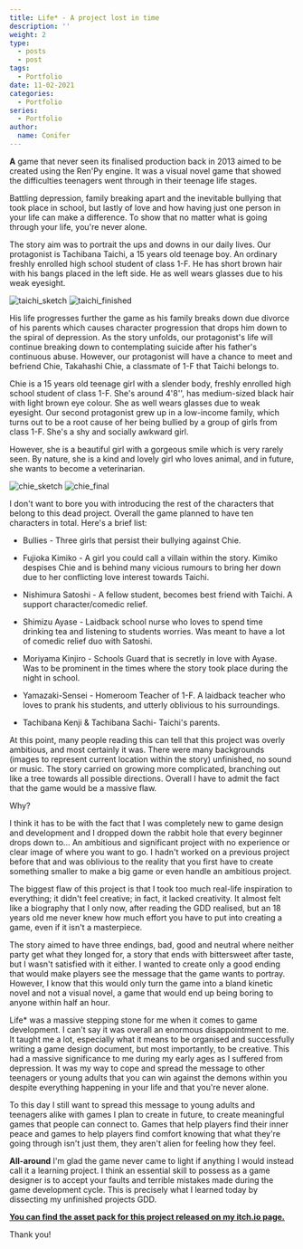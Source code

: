 ```yaml
---
title: Life* - A project lost in time
description: ''
weight: 2
type:
  - posts
  - post
tags:
  - Portfolio
date: 11-02-2021
categories:
  - Portfolio
series:
  - Portfolio
author:
  name: Conifer
---
```


**A** game that never seen its finalised production back in 2013 aimed to be created using the Ren'Py engine. It was a visual novel game that showed the difficulties teenagers went through in their teenage life stages. 

Battling depression, family breaking apart and the inevitable bullying that took place in school, but lastly of love and how having just one person in your life can make a difference. To show that no matter what is going through your life, you're never alone.

The story aim was to portrait the ups and downs in our daily lives. Our protagonist is Tachibana Taichi, a 15 years old teenage boy. An ordinary freshly enrolled high school student of class 1-F. He has short brown hair with his bangs placed in the left side. He as well wears glasses due to his weak eyesight.

![taichi_sketch](https://i.postimg.cc/MHMDCryz/taichi-sketch.png#center)
![taichi_finished](https://i.postimg.cc/DZ4ZXtLV/taichi-web-post.png#center)


His life progresses further the game as his family breaks down due divorce of his parents which causes character progression that drops him down to the spiral of depression. As the story unfolds, our protagonist's life will continue breaking down to contemplating suicide after his father's continuous abuse. However, our protagonist will have a chance to meet and befriend Chie, Takahashi Chie, a classmate of 1-F that Taichi belongs to.

Chie is a 15 years old teenage girl with a slender body, freshly enrolled high school student of class 1-F. She's around 4'8'', has medium-sized black hair with light brown eye colour. She as well wears glasses due to weak eyesight. Our second protagonist grew up in a low-income family, which turns out to be a root cause of her being bullied by a group of girls from class 1-F. She's a shy and socially awkward girl. 

However, she is a beautiful girl with a gorgeous smile which is very rarely seen. By nature, she is a kind and lovely girl who loves animal, and in future, she wants to become a veterinarian.

![chie_sketch](https://i.postimg.cc/85bfXdFt/chie-sketch.png#center)
![chie_final](https://i.postimg.cc/QCWXF1Lj/chie-web.png#center)

I don't want to bore you with introducing the rest of the characters that belong to this dead project. Overall the game planned to have ten characters in total. Here's a brief list:

- Bullies - Three girls that persist their bullying against Chie.

- Fujioka Kimiko - A girl you could call a villain within the story. Kimiko despises Chie and is behind many vicious rumours to bring her down due to her conflicting love interest towards Taichi.

- Nishimura Satoshi - A fellow student, becomes best friend with Taichi. A support character/comedic relief.

- Shimizu Ayase - Laidback school nurse who loves to spend time drinking tea and listening to students worries. Was meant to have a lot of comedic relief duo with Satoshi.

- Moriyama Kinjiro - Schools Guard that is secretly in love with Ayase. Was to be prominent in the times where the story took place during the night in school.

- Yamazaki-Sensei - Homeroom Teacher of 1-F. A laidback teacher who loves to prank his students, and utterly oblivious to his surroundings.

- Tachibana Kenji & Tachibana Sachi- Taichi's parents.

At this point, many people reading this can tell that this project was overly ambitious, and most certainly it was. There were many backgrounds (images to represent current location within the story) unfinished, no sound or music. The story carried on growing more complicated, branching out like a tree towards all possible directions. Overall I have to admit the fact that the game would be a massive flaw.

Why?

I think it has to be with the fact that I was completely new to game design and development and I dropped down the rabbit hole that every beginner drops down to... An ambitious and significant project with no experience or clear image of where you want to go. I hadn't worked on a previous project before that and was oblivious to the reality that you first have to create something smaller to make a big game or even handle an ambitious project. 

The biggest flaw of this project is that I took too much real-life inspiration to everything; it didn't feel creative; in fact, it lacked creativity. It almost felt like a biography that I only now, after reading the GDD realised, but an 18 years old me never knew how much effort you have to put into creating a game, even if it isn't a masterpiece.

The story aimed to have three endings, bad, good and neutral where neither party get what they longed for, a story that ends with bittersweet after taste, but I wasn't satisfied with it either. I wanted to create only a good ending that would make players see the message that the game wants to portray. However, I know that this would only turn the game into a bland kinetic novel and not a visual novel, a game that would end up being boring to anyone within half an hour.

Life* was a massive stepping stone for me when it comes to game development. I can't say it was overall an enormous disappointment to me. It taught me a lot, especially what it means to be organised and successfully writing a game design document, but most importantly, to be creative. This had a massive significance to me during my early ages as I suffered from depression. It was my way to cope and spread the message to other teenagers or young adults that you can win against the demons within you despite everything happening in your life and that you're never alone. 

To this day I still want to spread this message to young adults and teenagers alike with games I plan to create in future, to create meaningful games that people can connect to. Games that help players find their inner peace and games to help players find comfort knowing that what they're going through isn't just them, they aren't alien for feeling how they feel.

**All-around** I'm glad the game never came to light if anything I would instead call it a learning project. I think an essential skill to possess as a game designer is to accept your faults and terrible mistakes made during the game development cycle. This is precisely what I learned today by dissecting my unfinished projects GDD.

**[You can find the asset pack for this project released on my itch.io page.](https://conifer-dev.itch.io/visual-novel-characters-asset-pack)**

Thank you!


[go]: https://golang.org/

[gohtmltemplate]: https://golang.org/pkg/html/template/
